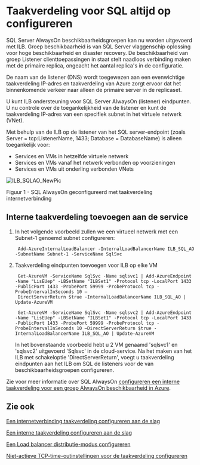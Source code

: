 <properties
   pageTitle="Taakverdeling voor SQL altijd configureren op | Microsoft Azure"
   description="Taakverdeling met SQL altijd om aan te werken en hoe u kunt profiteren van powershell taakverdeling voor de SQL-implementatie te maken configureren"
   services="load-balancer"
   documentationCenter="na"
   authors="sdwheeler"
   manager="carmonm"
   editor="tysonn" />
<tags
   ms.service="load-balancer"
   ms.devlang="na"
   ms.topic="article"
   ms.tgt_pltfrm="na"
   ms.workload="infrastructure-services"
   ms.date="10/24/2016"
   ms.author="sewhee" />

# <a name="configure-load-balancer-for-sql-always-on"></a>Taakverdeling voor SQL altijd op configureren

SQL Server AlwaysOn beschikbaarheidsgroepen kan nu worden uitgevoerd met ILB. Groep beschikbaarheid is van SQL Server vlaggenschip oplossing voor hoge beschikbaarheid en disaster recovery. De beschikbaarheid van groep Listener clienttoepassingen in staat stelt naadloos verbinding maken met de primaire replica, ongeacht het aantal replica's in de configuratie.

De naam van de listener (DNS) wordt toegewezen aan een evenwichtige taakverdeling IP-adres en taakverdeling van Azure zorgt ervoor dat het binnenkomende verkeer naar alleen de primaire server in de replicaset.

U kunt ILB ondersteuning voor SQL Server AlwaysOn (listener) eindpunten. U nu controle over de toegankelijkheid van de listener en kunt de taakverdeling IP-adres van een specifiek subnet in het virtuele netwerk (VNet).

Met behulp van de ILB op de listener van het SQL server-endpoint (zoals Server = tcp:ListenerName, 1433; Database = DatabaseName) is alleen toegankelijk voor:

- Services en VMs in hetzelfde virtuele netwerk
- Services en VMs vanaf het netwerk verbonden op voorzieningen
- Services en VMs uit onderling verbonden VNets

![ILB_SQLAO_NewPic](./media/load-balancer-configure-sqlao/sqlao1.png)

Figuur 1 - SQL AlwaysOn geconfigureerd met taakverdeling internetverbinding

## <a name="add-internal-load-balancer-to-the-service"></a>Interne taakverdeling toevoegen aan de service

1. In het volgende voorbeeld zullen we een virtueel netwerk met een Subnet-1 genoemd subnet configureren:

        Add-AzureInternalLoadBalancer -InternalLoadBalancerName ILB_SQL_AO -SubnetName Subnet-1 -ServiceName SqlSvc

2. Taakverdeling eindpunten toevoegen voor ILB op elke VM

        Get-AzureVM -ServiceName SqlSvc -Name sqlsvc1 | Add-AzureEndpoint -Name "LisEUep" -LBSetName "ILBSet1" -Protocol tcp -LocalPort 1433 -PublicPort 1433 -ProbePort 59999 -ProbeProtocol tcp -ProbeIntervalInSeconds 10 –
        DirectServerReturn $true -InternalLoadBalancerName ILB_SQL_AO | Update-AzureVM

        Get-AzureVM -ServiceName SqlSvc -Name sqlsvc2 | Add-AzureEndpoint -Name "LisEUep" -LBSetName "ILBSet1" -Protocol tcp -LocalPort 1433 -PublicPort 1433 -ProbePort 59999 -ProbeProtocol tcp -ProbeIntervalInSeconds 10 –DirectServerReturn $true -InternalLoadBalancerName ILB_SQL_AO | Update-AzureVM

    In het bovenstaande voorbeeld hebt u 2 VM genaamd 'sqlsvc1' en 'sqlsvc2' uitgevoerd 'Sqlsvc' in de cloud-service. Na het maken van het ILB met schakeloptie 'DirectServerReturn', voegt u taakverdeling eindpunten aan het ILB om SQL de listeners voor de van beschikbaarheidsgroepen configureren.

Zie voor meer informatie over SQL AlwaysOn [configureren een interne taakverdeling voor een groep AlwaysOn beschikbaarheid in Azure](../virtual-machines/virtual-machines-windows-portal-sql-alwayson-int-listener.md).

## <a name="see-also"></a>Zie ook

[Een internetverbinding taakverdeling configureren aan de slag](load-balancer-get-started-internet-arm-ps.md)

[Een interne taakverdeling configureren aan de slag](load-balancer-get-started-ilb-arm-ps.md)

[Een Load balancer distributie-modus configureren](load-balancer-distribution-mode.md)

[Niet-actieve TCP-time-outinstellingen voor de taakverdeling configureren](load-balancer-tcp-idle-timeout.md)
